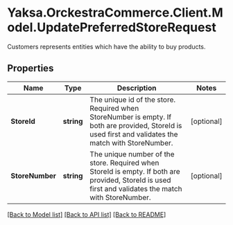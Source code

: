 # Yaksa.OrckestraCommerce.Client.Model.UpdatePreferredStoreRequest
Customers represents entities which have the ability to buy products.

## Properties

Name | Type | Description | Notes
------------ | ------------- | ------------- | -------------
**StoreId** | **string** | The unique id of the store. Required when StoreNumber is empty. If both are provided, StoreId is used first and validates the match with StoreNumber. | [optional] 
**StoreNumber** | **string** | The unique number of the store. Required when StoreId is empty. If both are provided, StoreId is used first and validates the match with StoreNumber. | [optional] 

[[Back to Model list]](../README.md#documentation-for-models) [[Back to API list]](../README.md#documentation-for-api-endpoints) [[Back to README]](../README.md)

